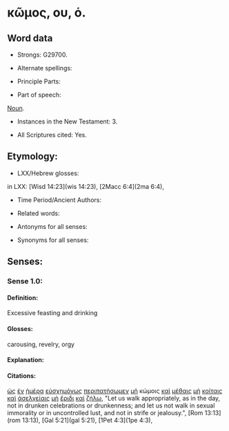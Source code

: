 # κῶμος, ου, ὁ.

<!-- Status: S2=NeedsReview -->
<!-- Lexica used for edits: BDAG, FFM, LN, A-S -->

## Word data

* Strongs: G29700.


* Alternate spellings:

* Principle Parts: 

* Part of speech: 

[Noun](http://ugg.readthedocs.io/en/latest/noun.html).

* Instances in the New Testament: 3.

* All Scriptures cited: Yes.

## Etymology: 

* LXX/Hebrew glosses: 

in LXX: [Wisd 14:23](wis 14:23), [2Macc 6:4](2ma 6:4),

* Time Period/Ancient Authors: 

* Related words: 

* Antonyms for all senses:

* Synonyms for all senses: 

## Senses:

### Sense 1.0:

#### Definition: 

Excessive feasting and drinking

#### Glosses:

carousing, revelry, orgy

#### Explanation:

#### Citations:

[ὡς](../G56130/01.md) [ἐν](../G17220/01.md) [ἡμέρᾳ](../G22500/01.md) [εὐσχημόνως](../G21560/01.md) [περιπατήσωμεν](../G40430/01.md) [μὴ](../G33610/01.md) κώμοις [καὶ](../G25320/01.md) [μέθαις](../G31780/01.md) [μὴ](../G33610/01.md) [κοίταις](../G28450/01.md) [καὶ](../G25320/01.md) [ἀσελγείαις](../G07660/01.md) [μὴ](../G33610/01.md) [ἔριδι](../G20540/01.md) [καὶ](../G25320/01.md) [ζήλῳ](../G22050/01.md), 
"Let us walk appropriately, as in the day, not in drunken celebrations or drunkenness; and let us not walk in sexual immorality or in uncontrolled lust, and not in strife or jealousy.", 
[Rom 13:13](rom 13:13),  [Gal 5:21](gal 5:21),  [1Pet 4:3](1pe 4:3), 
